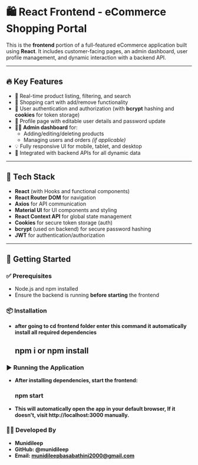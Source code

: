 # 🛍️ React Frontend - eCommerce Shopping Portal

This is the **frontend** portion of a full-featured eCommerce application built using **React**. It includes customer-facing pages, an admin dashboard, user profile management, and dynamic interaction with a backend API.

---

## 🔥 Key Features

- 🔎 Real-time product listing, filtering, and search
- 🛒 Shopping cart with add/remove functionality
- 🔐 User authentication and authorization (with **bcrypt** hashing and **cookies** for token storage)
- 👤 Profile page with editable user details and password update
- 🧑‍💼 **Admin dashboard** for:
  - Adding/editing/deleting products
  - Managing users and orders *(if applicable)*
- 💡 Fully responsive UI for mobile, tablet, and desktop
- 🔄 Integrated with backend APIs for all dynamic data

---

## 🧰 Tech Stack

- **React** (with Hooks and functional components)
- **React Router DOM** for navigation
- **Axios** for API communication
- **Material UI** for UI components and styling
- **React Context API** for global state management
- **Cookies** for secure token storage (auth)
- **bcrypt** (used on backend) for secure password hashing
- **JWT** for authentication/authorization

---

## 🚀 Getting Started

### ✅ Prerequisites

- Node.js and npm installed
- Ensure the backend is running **before starting** the frontend

### 📦 Installation

- **after going to cd frontend folder enter this command it automatically install all required dependencies**
    ## npm i or npm install

  
### ▶️ Running the Application

- **After installing dependencies, start the frontend:**
  ### npm start

- **This will automatically open the app in your default browser, If it doesn't, visit http://localhost:3000 manually.**

### 🧑‍💻 Developed By

- **Munidileep**
- **GitHub: @munidileep**
- **Email: munidileepbasabathini2000@gmail.com**
